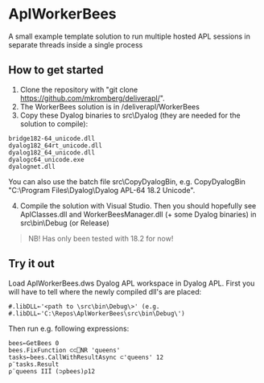 # AplWorkerBees
A small example template solution to run multiple hosted APL sessions in separate threads inside a single process

## How to get started
1. Clone the repository with "git clone https://github.com/mkromberg/deliverapl/".
2. The WorkerBees solution is in /deliverapl/WorkerBees
3. Copy these Dyalog binaries to src\Dyalog (they are needed for the solution to compile):
```
bridge182-64_unicode.dll
dyalog182_64rt_unicode.dll
dyalog182_64_unicode.dll
dyalogc64_unicode.exe
dyalognet.dll
```
   You can also use the batch file src\CopyDyalogBin, e.g. CopyDyalogBin "C:\Program Files\Dyalog\Dyalog APL-64 18.2 Unicode".

4. Compile the solution with Visual Studio. Then you should hopefully see AplClasses.dll and WorkerBeesManager.dll (+ some Dyalog binaries) in src\bin\Debug (or Release) 

> NB! Has only been tested with 18.2 for now!

## Try it out
Load AplWorkerBees.dws Dyalog APL workspace in Dyalog APL.
First you will have to tell where the newly compiled dll's are placed:

`#.libDLL←'<path to \src\bin\Debug\>' (e.g. #.libDLL←'C:\Repos\AplWorkerBees\src\bin\Debug\')`

Then run e.g. following expressions:
```
bees←GetBees 0
bees.FixFunction ⊂⊂⎕NR 'queens'
tasks←bees.CallWithResultAsync ⊂'queens' 12
⍴¨tasks.Result
⍴¨queens IIÏ (⊃⍴bees)⍴12
```
